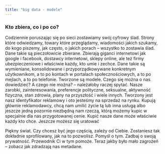 ```yaml
---
title: "big data - modele"
---
```

### Kto zbiera, co i po co?

Codziennie poruszając się po sieci zostawiamy swój cyfrowy ślad. Strony które odwiedzamy, towary które przeglądamy, wiadomości jakich szukamy, do kogo piszemy, jak często, o jakich porach – wszystko to zostawia ślad. Dane takie są pieczołowicie zbierane. Zbierają giganci internetowi jak google i facebook, dostawcy internetowi, sklepy online, ale też firmy ubezpieczeniowe i właściwie każdy, kto umie i zechce. Dane takie są wymieniane, konsolidowane i przyporządkowywane konkretnym użytkownikom, a to po kontach w portalach społecznościowych, a to po mejlach, a to po telefonie. Tworzone są modele. Czego się można o nas dowiedzieć? A czego nie można? – należałoby raczej spytać. Nasze zarobki, zainteresowania, preferencje polityczne, seksualne, aktywność fizyczna, stan zdrowia, plany na przyszłość i wiele innych. Tworzony jest nasz identyfikator reklamowy i oto jesteśmy na sprzedaż na rynku. Kupują głównie reklamodawcy, chcą nam umilić życie tą lub inna usługą albo jeszcze jedną pozornie niezbędną nam rzeczą, którą możemy kupic w specjalnie dla nas przygotowanej cenie. Kupić nasze dane może właściwie każdy kto chce.
Jeszcze możesz się uratować

Piękny świat. Czy chcesz być jego częścią, zależy od Ciebie. Zostaniesz tak dokładnie sprofilowany, jak na to pozwolisz. Pomyśl o tym. Zadbaj o swoją prywatność. Przewodnik Ci w tym pomoże. Teraz jakby było mało zagrożeń – zobacz jak zdradzają nas metadane.
